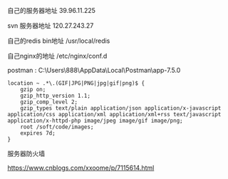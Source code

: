 自己的服务器地址 39.96.11.225

svn 服务器地址 120.27.243.27

自己的redis bin地址 /usr/local/redis

自己nginx的地址 /etc/nginx/conf.d

postman : C:\Users\888\AppData\Local\Postman\app-7.5.0

```nginx
location ~ .*\.(GIF|JPG|PNG|jpg|gif|png)$ {
    gzip on;
    gzip_http_version 1.1;
    gzip_comp_level 2;
    gzip_types text/plain application/json application/x-javascript application/css application/xml application/xml+rss text/javascript application/x-httpd-php image/jpeg image/gif image/png;
    root /soft/code/images;
    expires 7d;
}
```



服务器防火墙

https://www.cnblogs.com/xxoome/p/7115614.html